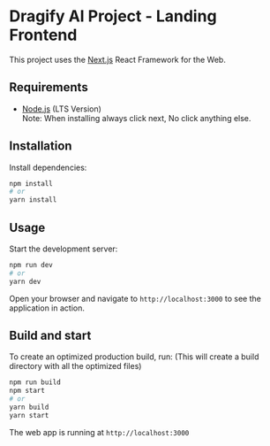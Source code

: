 # Dragify AI Project - Landing Frontend
This project uses the [Next.js](https://nextjs.org/) React Framework for the Web.

## Requirements
- [Node.js](https://nodejs.org/en) (LTS Version) <br>
Note: When installing always click next, No click anything else.

## Installation
Install dependencies:
   ```bash
   npm install
   # or
   yarn install
   ```

## Usage
Start the development server:
   ```bash
   npm run dev
   # or
   yarn dev
   ```
Open your browser and navigate to `http://localhost:3000` to see the application in action.

## Build and start
To create an optimized production build, run: (This will create a build directory with all the optimized files)
   ```bash
   npm run build
   npm start
   # or
   yarn build
   yarn start
   ```

The web app is running at `http://localhost:3000`